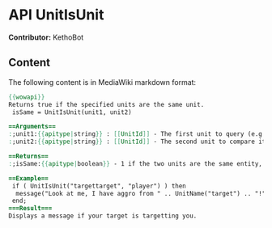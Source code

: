 # API UnitIsUnit

**Contributor:** KethoBot

## Content

The following content is in MediaWiki markdown format:

```mediawiki
{{wowapi}}
Returns true if the specified units are the same unit.
 isSame = UnitIsUnit(unit1, unit2)

==Arguments==
:;unit1:{{apitype|string}} : [[UnitId]] - The first unit to query (e.g. "party1", "pet", "player")
:;unit2:{{apitype|string}} : [[UnitId]] - The second unit to compare it to (e.g. "target")

==Returns==
:;isSame:{{apitype|boolean}} - 1 if the two units are the same entity, nil otherwise.

==Example==
 if ( UnitIsUnit("targettarget", "player") ) then
  message("Look at me, I have aggro from " .. UnitName("target") .. "!");
 end;
===Result===
Displays a message if your target is targetting you.
```